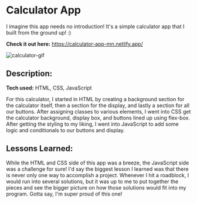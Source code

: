 # Calculator App

I imagine this app needs no introduction! It's a simple calculator app that I built from the ground up! :)

**Check it out here:** https://calculator-app-mn.netlify.app/

![calculator-gif](https://github.com/malaz-naquib/Calculator-App/assets/113329798/91d4802c-a2b6-4ee5-b321-49b4409557f1)

## Description:

**Tech used:** HTML, CSS, JavaScript

For this calculator, I started in HTML by creating a background section for the calculator itself, then a section for the display, and lastly a section for all our buttons. After assigning classes to various elements, I went into CSS get the calculator background, display box, and buttons lined up using flex-box. After getting the styling to my liking, I went into JavaScript to add some logic and conditionals to our buttons and display.

## Lessons Learned:

While the HTML and CSS side of this app was a breeze, the JavaScript side was a challenge for sure! I'd say the biggest lesson I learned was that there is never only one way to accomplish a project. Whenever I hit a roadblock, I would run into several solutions, but it was up to me to put together the pieces and see the bigger picture on how those solutions would fit into my program. Gotta say, I'm super proud of this one!
